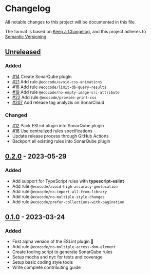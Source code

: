 # Changelog

All notable changes to this project will be documented in this file.

The format is based on [Keep a Changelog](https://keepachangelog.com/en/1.0.0/),
and this project adheres to [Semantic Versioning](https://semver.org/spec/v2.0.0.html).

## [Unreleased]

### Added

- [#14](https://github.com/green-code-initiative/ecoCode-javascript/pull/14) Create SonarQube plugin
- [#21](https://github.com/green-code-initiative/ecoCode-javascript/pull/21) Add rule `@ecocode/avoid-css-animations`
- [#18](https://github.com/green-code-initiative/ecoCode-javascript/pull/18) Add rule `@ecocode/limit-db-query-results`
- [#19](https://github.com/green-code-initiative/ecoCode-javascript/pull/19) Add rule `@ecocode/no-empty-image-src-attribute`
- [#22](https://github.com/green-code-initiative/ecoCode-javascript/pull/22) Add rule `@ecocode/provide-print-css`
- [#207](https://github.com/green-code-initiative/ecoCode/issues/207) Add release tag analyzis on SonarCloud

### Changed

- [#12](https://github.com/green-code-initiative/ecoCode-javascript/issues/12) Pack ESLint plugin into SonarQube plugin
- [#16](https://github.com/green-code-initiative/ecoCode-javascript/pull/16) Use centralized rules specifications
- Update release process through GitHub Actions
- Backport all existing rules into SonarQube plugin

## [0.2.0] - 2023-05-29

### Added

-   Add support for TypeScript rules with **typescript-eslint**
-   Add rule `@ecocode/avoid-high-accuracy-geolocation`
-   Add rule `@ecocode/no-import-all-from-library`
-   Add rule `@ecocode/no-multiple-style-changes`
-   Add rule `@ecocode/prefer-collections-with-pagination`

## [0.1.0] - 2023-03-24

### Added

-   First alpha version of the ESLint plugin 🚀
-   Add rule `@ecocode/no-multiple-access-dom-element`
-   Create tooling script to generate SonarQube rules
-   Setup mocha and nyc for tests and coverage
-   Setup basic coding style tools
-   Write complete contributing guide

[Unreleased]: https://github.com/green-code-initiative/ecoCode-linter/compare/eslint-plugin/0.2.0...HEAD

[0.2.0]: https://github.com/green-code-initiative/ecoCode-linter/compare/eslint-plugin/0.1.0...eslint-plugin/0.2.0

[0.1.0]: https://github.com/green-code-initiative/ecoCode-linter/compare/6d305511db82bf8faa4833528641535e605dbacf...eslint-plugin/0.1.0
